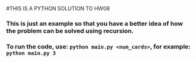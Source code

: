 #THIS IS A PYTHON SOLUTION TO HW08

### This is just an example so that you have a better idea of how the problem can be solved using recursion.
### To run the code, use: `python main.py <num_cards>`, for example: `python main.py 3`
